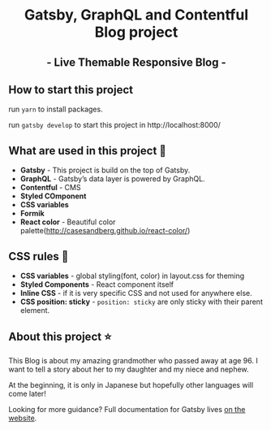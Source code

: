 <h1 align="center">
  Gatsby, GraphQL and Contentful Blog project
</h1>
<h2 align="center">
  - Live Themable Responsive Blog -
</h2>

## How to start this project

run `yarn` to install packages.

run `gatsby develop` to start this project in http://localhost:8000/

## What are used in this project :game_die:

- **Gatsby** - This project is build on the top of Gatsby.
- **GraphQL** - Gatsby’s data layer is powered by GraphQL.
- **Contentful** - CMS
- **Styled COmponent**
- **CSS variables**
- **Formik**
- **React color** - Beautiful color palette(http://casesandberg.github.io/react-color/)

## CSS rules :bouquet:

- **CSS variables** - global styling(font, color) in layout.css for theming
- **Styled Components** - React component itself
- **Inline CSS** - if it is very specific CSS and not used for anywhere else.
- **CSS position: sticky** - `position: sticky` are only sticky with their parent element.

## About this project :star:

This Blog is about my amazing grandmother who passed away at age 96.
I want to tell a story about her to my daughter and my niece and nephew.

At the beginning, it is only in Japanese but hopefully other languages will come later!

Looking for more guidance? Full documentation for Gatsby lives [on the website](https://www.gatsbyjs.org/).
